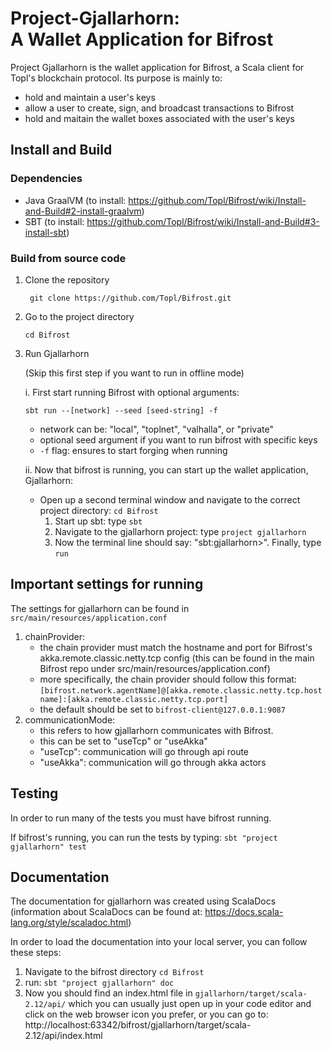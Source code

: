 Project-Gjallarhorn:<br/>A Wallet Application for Bifrost
====================================================================================================================================================================================

Project Gjallarhorn is the wallet application for Bifrost, a Scala client for Topl's blockchain protocol.
Its purpose is mainly to:
- hold and maintain a user's keys
- allow a user to create, sign, and broadcast transactions to Bifrost
- hold and maitain the wallet boxes associated with the user's keys


Install and Build
-------------------
### Dependencies
- Java GraalVM (to install: https://github.com/Topl/Bifrost/wiki/Install-and-Build#2-install-graalvm)
- SBT (to install: https://github.com/Topl/Bifrost/wiki/Install-and-Build#3-install-sbt)

### Build from source code
1. Clone the repository 
   
   ` git clone https://github.com/Topl/Bifrost.git`

2. Go to the project directory

    `cd Bifrost`

3. Run Gjallarhorn 
    
    (Skip this first step if you want to run in offline mode)
    
    i. First start running Bifrost with optional arguments:
    
    `sbt run --[network] --seed [seed-string] -f`
        
    - network can be: "local", "toplnet", "valhalla", or "private"
    - optional seed argument if you want to run bifrost with specific keys
    - `-f` flag: ensures to start forging when running
     
     ii. Now that bifrost is running, you can start up the wallet application, Gjallarhorn:
     - Open up a second terminal window and navigate to the correct project directory: `cd Bifrost`
        1. Start up sbt: type `sbt`
        2. Navigate to the gjallarhorn project: type `project gjallarhorn`
        3. Now the terminal line should say: "sbt:gjallarhorn>". Finally, type `run`
              
Important settings for running
-------------------
The settings for gjallarhorn can be found in `src/main/resources/application.conf`
    
   1. chainProvider:
        - the chain provider must match the hostname and port for Bifrost's akka.remote.classic.netty.tcp config (this can be found in the main Bifrost repo under src/main/resources/application.conf)
        - more specifically, the chain provider should follow this format:
        `[bifrost.network.agentName]@[akka.remote.classic.netty.tcp.hostname]:[akka.remote.classic.netty.tcp.port]`
        - the default should be set to `bifrost-client@127.0.0.1:9087`
   2. communicationMode:
        - this refers to how gjallarhorn communicates with Bifrost.
        - this can be set to "useTcp" or "useAkka"
        - "useTcp": communication will go through api route
        - "useAkka": communication will go through akka actors
        
Testing
-------------------
In order to run many of the tests you must have bifrost running.

If bifrost's running, you can run the tests by typing: `sbt "project gjallarhorn" test`

Documentation
-------------------
The documentation for gjallarhorn was created using ScalaDocs (information about ScalaDocs can be found at: https://docs.scala-lang.org/style/scaladoc.html)

In order to load the documentation into your local server, you can follow these steps:
1. Navigate to the bifrost directory `cd Bifrost`
2. run: `sbt "project gjallarhorn" doc`
3. Now you should find an index.html file in `gjallarhorn/target/scala-2.12/api/` which you can usually just open up in your code editor and click on the web browser icon you prefer, 
or you can go to: http://localhost:63342/bifrost/gjallarhorn/target/scala-2.12/api/index.html


